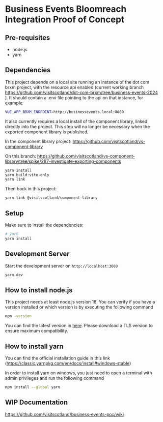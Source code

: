 # Business Events Bloomreach Integration Proof of Concept

## Pre-requisites

- node.js 
- yarn

## Dependencies 

This project depends on a local site running an instance of the dot com brxm project, with the resource api enabled (current working branch https://github.com/visitscotland/dot-com-brxm/tree/business-events-2024 ). It should contain a .env file pointing to the api on that instance, for example:

```bash
VUE_APP_BRXM_ENDPOINT=http://businessevents.local:8080
```

It also currently requires a local install of the component library, linked directly into the project. This step will no longer be necessary when the exported component library is published.

In the component library project: https://github.com/visitscotland/vs-component-library

On this branch: https://github.com/visitscotland/vs-component-library/tree/spike/287-investigate-exporting-components

```bash
yarn install
yarn build:vite-only
yarn link
```

Then back in this project:

```bash
yarn link @visitscotland/component-library
```

## Setup

Make sure to install the dependencies:

```bash
# yarn
yarn install
```

## Development Server

Start the development server on `http://localhost:3000`

```bash
yarn dev
```

## How to install node.js

This project needs at least node.js version 18. You can verify if you have a version installed or which version is by executing the following command

```bash
npm -version
```
You can find the latest version in [here](https://nodejs.org/en/download). Please download a TLS version to ensure maximum compatibility.

## How to install yarn

You can find the official installation guide in this link (https://classic.yarnpkg.com/en/docs/install#windows-stable)

In order to install yarn on windows, you just need to open a terminal with admin privileges and run the following command

```bash
npm install --global yarn
```

## WIP Documentation

https://github.com/visitscotland/business-events-poc/wiki
